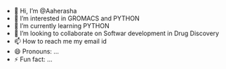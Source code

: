- 👋 Hi, I’m @Aaherasha
- 👀 I’m interested in GROMACS and PYTHON
- 🌱 I’m currently learning PYTHON
- 💞️ I’m looking to collaborate on Softwar development in Drug Discovery
- 📫 How to reach me my email id
- 😄 Pronouns: ...
- ⚡ Fun fact: ...

<!---
Aaherasha/Aaherasha is a ✨ special ✨ repository because its `README.md` (this file) appears on your GitHub profile.
You can click the Preview link to take a look at your changes.
--->
